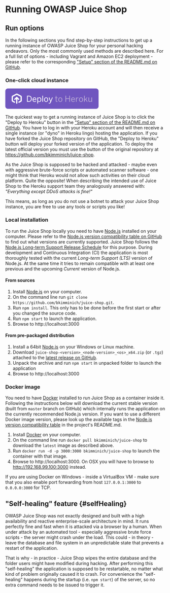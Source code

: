 # Running OWASP Juice Shop

## Run options

In the following sections you find step-by-step instructions to get up a running instance of OWASP Juice Shop for your personal hacking endeavors. Only the most commonly used methods are described here. For a full list of options - including Vagrant and Amazon EC2 deployment - please refer to the corresponding ["Setup" section of the README.md on GitHub](https://github.com/bkimminich/juice-shop#setup).

### One-click cloud instance

!["Deploy to Heroku" button](img/deploy-to-heroku.svg)

The quickest way to get a running instance of Juice Shop is to click the "Deploy to Heroku" button in the ["Setup" section of the README.md on GitHub](https://github.com/bkimminich/juice-shop#deploy-on-heroku-free-0month-dyno). You have to log in with your Heroku account and will then receive a single instance (or "dyno" in Heroku lingo)
hosting the application. If you have forked the Juice Shop repository on GitHub, the "Deploy to Heroku" button will deploy your forked version of the application. To deploy the latest official
version you must use the button of the original repository at https://github.com/bkimminich/juice-shop.

As the Juice Shop is supposed to be hacked and attacked - maybe even with aggressive brute-force scripts or automated scanner software - one might think that Heroku would not allow such activities
on their cloud platform. Quite the opposite! When describing the intended use of Juice Shop to the Heroku support team they analogously answered with: _"Everything except DDoS attacks is fine!"_

This means, as long as you do not use a botnet to attack your Juice Shop instance, you are free to use any tools or scripts you like!

### Local installation

To run the Juice Shop locally you need to have [Node.js](http://nodejs.org/) installed on your computer. Please refer to the [Node.js version compatibility table on GitHub](https://github.com/bkimminich/juice-shop#nodejs-version-compatibility) to find out what versions are currently supported. Juice Shop follows the [Node.js Long-term Support Release Schedule](https://github.com/nodejs/LTS) for this purpose. During development and Continuous Integration (CI) the application is most thoroughly tested with the current _Long-term Support (LTS)_ version of Node.js. At the same time it tries to remain compatible with at least one previous and the upcoming _Current_ version of Node.js.

#### From sources

1. Install [Node.js](http://nodejs.org/) on your computer.
2. On the command line run `git clone https://github.com/bkimminich/juice-shop.git`.
3. Run `npm install`. This only has to be done before the first start or after you changed the source code.
4. Run `npm start` to launch the application.
5. Browse to http://localhost:3000

#### From pre-packaged distribution

1. Install a 64bit [Node.js](http://nodejs.org/) on your Windows or Linux machine.
2. Download `juice-shop-<version>_<node-version>_<os>_x64.zip` (or `.tgz`) attached to the [latest release on GitHub](https://github.com/bkimminich/juice-shop/releases/latest).
3. Unpack the archive and run `npm start` in unpacked folder to launch the application
4. Browse to http://localhost:3000

### Docker image

You need to have [Docker](https://www.docker.com/) installed to run Juice Shop as a container inside it. Following the instructions below will download the current stable version (built from `master` branch on GitHub) which internally runs the application on the currently recommended Node.js version. If you want to use a different Docker image version, please look up the available tags in the [Node.js version compatibility table](https://github.com/bkimminich/juice-shop#nodejs-version-compatibility) in the project's README.md.

1. Install [Docker](https://www.docker.com/) on your computer.
2. On the command line run `docker pull bkimminich/juice-shop` to download the `latest` image as described above.
3. Run `docker run -d -p 3000:3000 bkimminich/juice-shop` to launch the container with that image.
4. Browse to http://localhost:3000. On OSX you will have to browse to http://192.168.99.100:3000 instead.

If you are using Docker on Windows - inside a VirtualBox VM - make sure that you also enable port forwarding from host `127.0.0.1:3000` to `0.0.0.0:3000` for TCP.

## "Self-healing" feature {#selfHealing}

OWASP Juice Shop was not exactly designed and built with a high availability and reactive enterprise-scale architecture in mind. It runs perfectly fine and fast when it is attacked via a browser by a human. When under attack by an automated tool - especially aggressive brute force scripts - the server might crash under the load. This could - in theory - leave the database and file system in an unpredictable state that prevents a restart of the application.

That is why - in practice - Juice Shop wipes the entire database and the folder users might have modified during hacking. After performing this "self-healing" the application is supposed to be restartable, no matter what kind of problem originally caused it to crash. For convenience the "self-healing" happens during the startup (i.e. `npm start`) of the server, so no extra command needs to be issued to trigger it.
